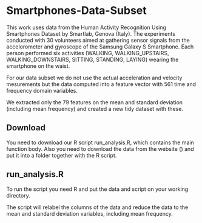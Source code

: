 Smartphones-Data-Subset
=======================

This work uses data from the Human Activity Recognition Using Smartphones Dataset by Smartlab, Genova (Italy).
The experiments conducted with 30 volunteers aimed at gathering sensor signals from the accelorometer and gyroscope of the Samsung Galaxy S Smartphone.
Each person performed six activities (WALKING, WALKING_UPSTAIRS, WALKING_DOWNSTAIRS, SITTING, STANDING, LAYING) wearing the smartphone on the waist. 

For our data subset we do not use the actual acceleration and velocity mesurements but the data computed into a feature vector with 561 time and frequency domain variables. 

We extracted only the 79 features on the mean and standard deviation (including mean frequency) and created a new tidy dataset with these.


Download
--------

You need to download our R script run_analysis.R, which contains the main function body. Also you need to download the data from the website () and put it into a folder together with the R script. 

run_analysis.R
--------------

To run the script you need R and put the data and script on your working directory.

The script will relabel the columns of the data and reduce the data to the mean and standard deviation variables, including mean frequency.
